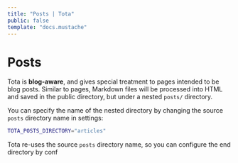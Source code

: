 ```yaml
---
title: "Posts | Tota"
public: false
template: "docs.mustache"
---
```


# Posts

Tota is **blog-aware**, and gives special treatment to pages intended to be blog
posts. Similar to pages, Markdown files will be processed into HTML and saved
in the public directory, but under a nested `posts/` directory. 

You can specify the name of the nested directory by changing the source `posts`
directory name in settings:

```bash
TOTA_POSTS_DIRECTORY="articles"
```
Tota re-uses the source `posts` directory name, so you can configure the end
directory by conf


